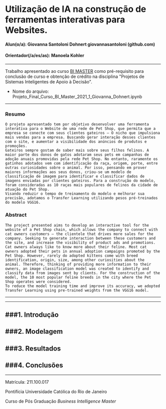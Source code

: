 # Utilização de IA na construção de ferramentas interativas para Websites. 

#### Alun(o/a): Giovanna Santoloni Dohnert giovannasantoloni (github.com)
#### Orientador(/a/es/as): Manoela Kohler

---

Trabalho apresentado ao curso [BI MASTER](https://ica.puc-rio.ai/bi-master) como pré-requisito para conclusão de curso e obtenção de crédito na disciplina "Projetos de Sistemas Inteligentes de Apoio à Decisão".

- Nome do arquivo: Projeto_Final_Curso_BI_Master_2021_1_Giovanna_Dohnert.ipynb

---

### Resumo
	O projeto apresentado tem por objetivo desenvolver uma ferramenta interativa para o Website de uma rede de Pet Shop, que permita que a empresa se conecte com seus clientes gateiros – O nicho que impulsiona mais vendas para a empresa. Buscando gerar interação desses clientes com o site, e aumentar a visibilidade dos anúncios de produtos e promoções. 
	Gateiros sempre gostam de saber mais sobre seus filhos felinos. A maior parte dos donos de gatos adotaram seus pets em campanhas de adoção anuais promovidas pela rede Pet Shop. No entanto, raramente os gatinhos adotados vem com identificação da raça, origem, porte, entre outras curiosidades sobre o animal. Por isso, pensando em prover maiores informações aos seus donos, criou-se um modelo de classificação de imagem para identificar e classificar dados de imagens enviadas por clientes gateiros. Para a construção do modelo, foram consideradas as 10 raças mais populares de felinos da cidade de atuação do Pet Shop. 
	Visando reduzir o tempo de treinamento do modelo e melhorar sua precisão, adotamos o Transfer Learning utilizando pesos pré-treinados do modelo VGG16.

### Abstract 
	The project presented aims to develop an interactive tool for the website of a Pet Shop chain, which allows the company to connect with cat owners customers – the clientele that drives more sales for the company. Seeking to generate interaction between these customers and the site, and increase the visibility of product ads and promotions.
	Cat owners always like to know more about their feline. Most cat owners adopted their pets in annual adoption campaigns promoted by the Pet Shop. However, rarely do adopted kittens come with breed identification, origin, size, among other curiosities about the animal. Therefore, thinking of providing more information to their owners, an image classification model was created to identify and classify data from images sent by clients. For the construction of the model, the 10 most popular feline breeds in the city where the Pet Shop operates were considered.
	To reduce the model training time and improve its accuracy, we adopted Transfer Learning using pre-trained weights from the VGG16 model.
---
---
###1. Introdução
---
###2. Modelagem
---
###3. Resultados
---
###4. Conclusões
---

---
Matrícula: 211.100.017

Pontifícia Universidade Católica do Rio de Janeiro

Curso de Pós Graduação *Business Intelligence Master*

